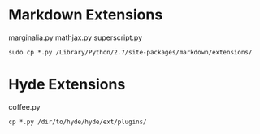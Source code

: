Markdown Extensions
==============

marginalia.py
mathjax.py
superscript.py

```
sudo cp *.py /Library/Python/2.7/site-packages/markdown/extensions/
```

Hyde Extensions
==============

coffee.py

```
cp *.py /dir/to/hyde/hyde/ext/plugins/
```
